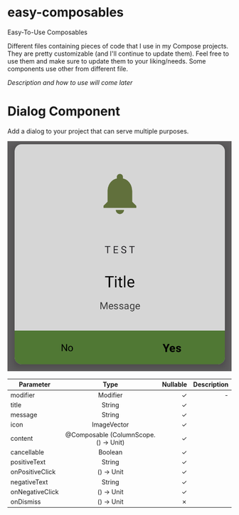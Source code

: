 # easy-composables

Easy-To-Use Composables

Different files containing pieces of code that I use in my Compose projects. They are pretty
customizable (and I'll continue to update them). Feel free to use them and make sure to update them
to your liking/needs.
Some components use other from different file.

_Description and how to use will come later_

# Dialog Component

Add a dialog to your project that can serve multiple purposes.

![DialogComponent](https://github.com/bloworlf/easy-composables/blob/main/images/DialogComponent.png)

| Parameter       |                 Type                 | Nullable | Description |
|-----------------|:------------------------------------:|---------:|------------:|
| modifier        |               Modifier               |        ✓ |           - |
| title           |                String                |        ✓ |             |
| message         |                String                |        ✓ |             |
| icon            |             ImageVector              |        ✓ |             |
| content         | @Composable (ColumnScope.() -> Unit) |        ✓ |             |
| cancellable     |               Boolean                |        ✓ |             |
| positiveText    |                String                |        ✓ |             |
| onPositiveClick |              () -> Unit              |        ✓ |             |
| negativeText    |                String                |        ✓ |             |
| onNegativeClick |              () -> Unit              |        ✓ |             |
| onDismiss       |              () -> Unit              |        ✗ |             |
